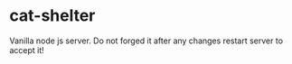 # cat-shelter
Vanilla node js server.
Do not forged it after any changes restart server to accept it!
